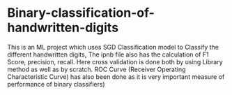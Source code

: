 # Binary-classification-of-handwritten-digits
This is an ML project which uses SGD Classification model to Classify the different handwritten digits, The ipnb file also has the calculation of F1 Score, precision, recall. Here cross validation is done both by using Library method as well as by scratch. ROC Curve  (Receiver Operating Characteristic Curve) has also been done as it is very important measure of performance of binary classifiers)

